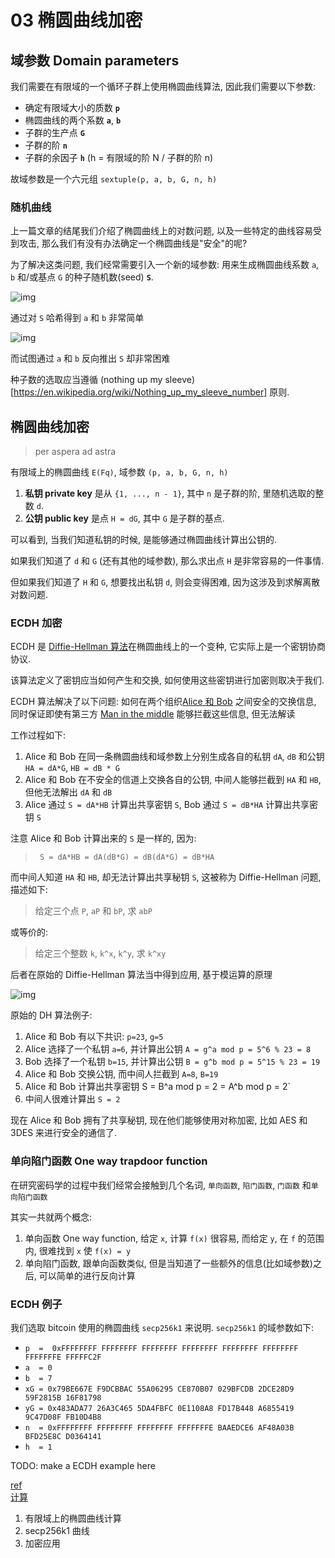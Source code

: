 03 椭圆曲线加密
================

## 域参数 Domain parameters

我们需要在有限域的一个循环子群上使用椭圆曲线算法, 因此我们需要以下参数:

* 确定有限域大小的质数 **`p`**
* 椭圆曲线的两个系数 **`a`**, **`b`**
* 子群的生产点 **`G`**
* 子群的阶 **`n`**
* 子群的余因子 **`h`** (h = 有限域的阶 N / 子群的阶 n)

故域参数是一个六元组 `sextuple(p, a, b, G, n, h)`  

### 随机曲线

上一篇文章的结尾我们介绍了椭圆曲线上的对数问题, 以及一些特定的曲线容易受到攻击, 那么我们有没有办法确定一个椭圆曲线是"安全"的呢?  

为了解决这类问题, 我们经常需要引入一个新的域参数: 用来生成椭圆曲线系数 `a`, `b` 和/或基点 `G` 的种子随机数(seed) **`S`**.  

![img](http://andrea.corbellini.name/images/random-parameters-generation.png)  

通过对 `S` 哈希得到 `a` 和 `b` 非常简单  

![img](http://andrea.corbellini.name/images/seed-inversion.png)

而试图通过 `a` 和 `b` 反向推出 `S` 却非常困难  

种子数的选取应当遵循 (nothing up my sleeve)[https://en.wikipedia.org/wiki/Nothing_up_my_sleeve_number] 原则.  

## 椭圆曲线加密

> per aspera ad astra

有限域上的椭圆曲线 `E(Fq)`, 域参数 `(p, a, b, G, n, h)`  

1. **私钥 private key** 是从 `{1, ..., n - 1}`, 其中 `n` 是子群的阶, 里随机选取的整数 `d`.
2. **公钥 public key** 是点 `H = dG`, 其中 `G` 是子群的基点.

可以看到, 当我们知道私钥的时候, 是能够通过椭圆曲线计算出公钥的.  

如果我们知道了 `d` 和 `G` (还有其他的域参数), 那么求出点 `H` 是非常容易的一件事情.  

但如果我们知道了 `H` 和 `G`, 想要找出私钥 `d`, 则会变得困难, 因为这涉及到求解离散对数问题.  

### ECDH 加密

ECDH 是 [Diffie-Hellman 算法](https://en.wikipedia.org/wiki/Diffie%E2%80%93Hellman_key_exchange)在椭圆曲线上的一个变种, 它实际上是一个密钥协商协议.  

该算法定义了密钥应当如何产生和交换, 如何使用这些密钥进行加密则取决于我们.  

ECDH 算法解决了以下问题: 如何在两个组织[Alice 和 Bob](https://en.wikipedia.org/wiki/Alice_and_Bob) 之间安全的交换信息, 同时保证即使有第三方 [Man in the middle](https://en.wikipedia.org/wiki/Man-in-the-middle_attack) 能够拦截这些信息, 但无法解读  

工作过程如下:  

1. Alice 和 Bob 在同一条椭圆曲线和域参数上分别生成各自的私钥 `dA`, `dB` 和公钥 `HA = dA*G`, `HB = dB * G`
2. Alice 和 Bob 在不安全的信道上交换各自的公钥, 中间人能够拦截到 `HA` 和 `HB`, 但他无法解出 `dA` 和 `dB`
3. Alice 通过 `S = dA*HB` 计算出共享密钥 `S`, Bob 通过 `S = dB*HA` 计算出共享密钥 `S`

注意 Alice 和 Bob 计算出来的 `S` 是一样的, 因为:

> ` S = dA*HB = dA(dB*G) = dB(dA*G) = dB*HA`

而中间人知道 `HA` 和 `HB`, 却无法计算出共享秘钥 `S`, 这被称为 Diffie-Hellman 问题, 描述如下:  

> 给定三个点 `P`, `aP` 和 `bP`, 求 `abP`

或等价的:

> 给定三个整数 `k`, `k^x`, `k^y`, 求 `k^xy`

后者在原始的 Diffie-Hellman 算法当中得到应用, 基于模运算的原理  

![img](http://andrea.corbellini.name/images/ecdh.png)  

原始的 DH 算法例子:  

1. Alice 和 Bob 有以下共识: `p=23`, `g=5`
2. Alice 选择了一个私钥 `a=6`, 并计算出公钥 `A = g^a mod p = 5^6 % 23 = 8`
3. Bob 选择了一个私钥 `b=15`, 并计算出公钥 `B = g^b mod p = 5^15 % 23 = 19`
4. Alice 和 Bob 交换公钥, 而中间人拦截到 `A=8`, `B=19`
5. Alice 和 Bob 计算出共享密钥 S = B^a mod p = 2 = A^b mod p = 2`
6. 中间人很难计算出 `S = 2`

现在 Alice 和 Bob 拥有了共享秘钥, 现在他们能够使用对称加密, 比如 AES 和 3DES 来进行安全的通信了.  

### 单向陷门函数 One way trapdoor function

在研究密码学的过程中我们经常会接触到几个名词, `单向函数`, `陷门函数`, `门函数` 和`单向陷门函数`  

其实一共就两个概念:  

1. 单向函数 One way function, 给定 `x`, 计算 `f(x)` 很容易, 而给定 `y`, 在 `f` 的范围内, 很难找到 `x` 使 `f(x) = y`
2. 单向陷门函数, 跟单向函数类似, 但是当知道了一些额外的信息(比如域参数)之后, 可以简单的进行反向计算

### ECDH 例子

我们选取 bitcoin 使用的椭圆曲线 `secp256k1` 来说明. `secp256k1` 的域参数如下:

* `p  =  0xFFFFFFFF FFFFFFFF FFFFFFFF FFFFFFFF FFFFFFFF FFFFFFFF FFFFFFFE FFFFFC2F`
* `a  = 0`
* `b  = 7`
* `xG = 0x79BE667E F9DCBBAC 55A06295 CE870B07 029BFCDB 2DCE28D9 59F2815B 16F81798`
* `yG = 0x483ADA77 26A3C465 5DA4FBFC 0E1108A8 FD17B448 A6855419 9C47D08F FB10D4B8`
* `n  = 0xFFFFFFFF FFFFFFFF FFFFFFFF FFFFFFFE BAAEDCE6 AF48A03B BFD25E8C D0364141`
* `h  = 1`

TODO: make a ECDH example here  

[ref](http://andrea.corbellini.name/2015/05/30/elliptic-curve-cryptography-ecdh-and-ecdsa/)  
[计算](https://en.wikipedia.org/wiki/Elliptic_curve_point_multiplication)

1. 有限域上的椭圆曲线计算  
2. secp256k1 曲线  
3. 加密应用  